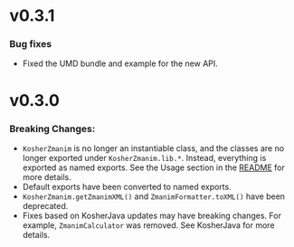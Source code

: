 # v0.3.1
### Bug fixes
* Fixed the UMD bundle and example for the new API.

# v0.3.0
### Breaking Changes:
* `KosherZmanim` is no longer an instantiable class, and the classes are no longer exported under `KosherZmanim.lib.*`.
Instead, everything is exported as named exports. See the Usage section in the [README](./README.md) for more details.
* Default exports have been converted to named exports.
* `KosherZmanim.getZmanimXML()` and `ZmanimFormatter.toXML()` have been deprecated.
* Fixes based on KosherJava updates may have breaking changes. For example, `ZmanimCalculator` was removed. See KosherJava for more details.

